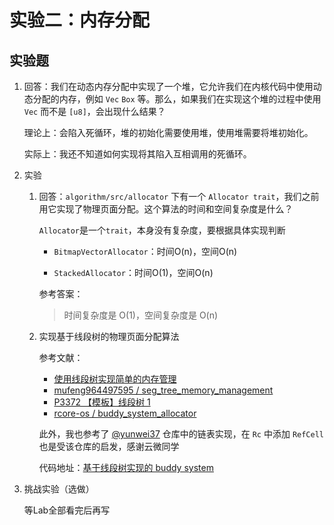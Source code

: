 # 实验二：内存分配

## 实验题

1. 回答：我们在动态内存分配中实现了一个堆，它允许我们在内核代码中使用动态分配的内存，例如 `Vec` `Box` 等。那么，如果我们在实现这个堆的过程中使用 `Vec` 而不是 `[u8]`，会出现什么结果？

   理论上：会陷入死循环，堆的初始化需要使用堆，使用堆需要将堆初始化。

   实际上：我还不知道如何实现将其陷入互相调用的死循环。

2. 实验

   1. 回答：`algorithm/src/allocator` 下有一个 `Allocator trait`，我们之前用它实现了物理页面分配。这个算法的时间和空间复杂度是什么？

      `Allocator`是一个`trait`，本身没有复杂度，要根据具体实现判断

      * `BitmapVectorAllocator`：时间O(n)，空间O(n)

      * `StackedAllocator`：时间O(1)，空间O(n)

      参考答案：

      > 时间复杂度是 O(1)，空间复杂度是 O(n)

   2. 实现基于线段树的物理页面分配算法

      参考文献：

      * [使用线段树实现简单的内存管理](https://blog.csdn.net/feng964497595/article/details/100080920)
      * [mufeng964497595 / seg_tree_memory_management](https://github.com/mufeng964497595/seg_tree_memory_management)
      * [P3372 【模板】线段树 1](https://www.luogu.com.cn/record/24986607)
      * [rcore-os / buddy_system_allocator](https://github.com/rcore-os/buddy_system_allocator)

      此外，我也参考了 [@yunwei37](https://github.com/yunwei37) 仓库中的链表实现，在 `Rc` 中添加 `RefCell` 也是受该仓库的启发，感谢云微同学

      代码地址：[基于线段树实现的 buddy system](06-rcore-lab-notes/lab2_practice/os/src/segment_tree_allocator)

3. 挑战实验（选做）

   等Lab全部看完后再写
